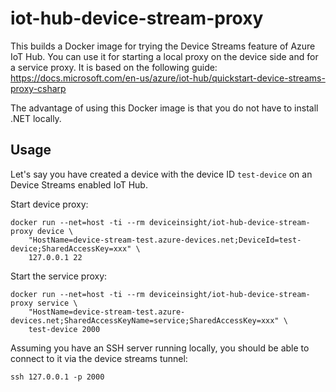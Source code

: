 # iot-hub-device-stream-proxy

This builds a Docker image for trying the Device Streams feature of Azure IoT Hub.
You can use it for starting a local proxy on the device side and for a service proxy.
It is based on the following guide: https://docs.microsoft.com/en-us/azure/iot-hub/quickstart-device-streams-proxy-csharp

The advantage of using this Docker image is that you do not have to install .NET locally.

## Usage

Let's say you have created a device with the device ID `test-device` on an Device Streams enabled IoT Hub.

Start device proxy:

```
docker run --net=host -ti --rm deviceinsight/iot-hub-device-stream-proxy device \
    "HostName=device-stream-test.azure-devices.net;DeviceId=test-device;SharedAccessKey=xxx" \
    127.0.0.1 22
```

Start the service proxy:

```
docker run --net=host -ti --rm deviceinsight/iot-hub-device-stream-proxy service \
    "HostName=device-stream-test.azure-devices.net;SharedAccessKeyName=service;SharedAccessKey=xxx" \
    test-device 2000
```

Assuming you have an SSH server running locally, you should be able to connect to it via the device streams tunnel:

```
ssh 127.0.0.1 -p 2000
```
